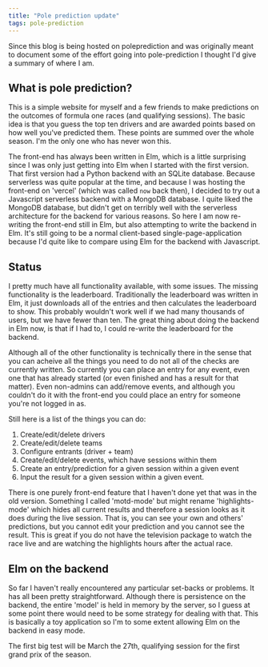 ```yaml
---
title: "Pole prediction update"
tags: pole-prediction
---
```


Since this blog is being hosted on poleprediction and was originally meant to document some of the effort going into pole-prediction I thought I'd give a summary of where I am.

## What is pole prediction?

This is a simple website for myself and a few friends to make predictions on the outcomes of formula one races (and qualifying sessions). The basic idea is that you guess the top ten drivers and are awarded points based on how well you've predicted them. These points are summed over the whole season. I'm the only one who has never won this.

The front-end has always been written in Elm, which is a little surprising since I was only just getting into Elm when I started with the first version. That first version had a Python backend with an SQLite database. Because serverless was quite popular at the time, and because I was hosting the front-end on 'vercel' (which was called `now` back then), I decided to try out a Javascript serverless backend with a MongoDB database. I quite liked the MongoDB database, but didn't get on terribly well with the serverless architecture for the backend for various reasons. So here I am now re-writing the front-end still in Elm, but also attempting to write the backend in Elm. It's still going to be a normal client-based single-page-application because I'd quite like to compare using Elm for the backend with Javascript.


## Status

I pretty much have all functionality available, with some issues. The missing functionality is the leaderboard. Traditionally the leaderboard was written in Elm, it just downloads all of the entries and then calculates the leaderboard to show. This probably wouldn't work well if we had many thousands of users, but we have fewer than ten. The great thing about doing the backend in Elm now, is that if I had to, I could re-write the leaderboard for the backend. 

Although all of the other functionality is technically there in the sense that you can acheive all the things you need to do not all of the checks are currently written. So currently you can place an entry for any event, even one that has already started (or even finished and has a result for that matter). Even non-admins can add/remove events, and although you couldn't do it with the front-end you could place an entry for someone you're not logged in as.

Still here is a list of the things you can do:
1. Create/edit/delete drivers
2. Create/edit/delete teams
3. Configure entrants (driver + team)
4. Create/edit/delete events, which have sessions within them
5. Create an entry/prediction for a given session within a given event
6. Input the result for a given session within a given event.

There is one purely front-end feature that I haven't done yet that was in the old version. Something I called 'motd-mode' but might rename 'highlights-mode' which hides all current results and therefore a session looks as it does during the live session. That is, you can see your own and others' predictions, but you cannot edit your prediction and you cannot see the result. This is great if you do not have the television package to watch the race live and are watching the highlights hours after the actual race. 


## Elm on the backend

So far I haven't really encountered any particular set-backs or problems. It has all been pretty straightforward. Although there is persistence on the backend, the entire 'model' is held in memory by the server, so I guess at some point there would need to be some strategy for dealing with that. This is basically a toy application so I'm to some extent allowing Elm on the backend in easy mode.

The first big test will be March the 27th, qualifying session for the first grand prix of the season.

